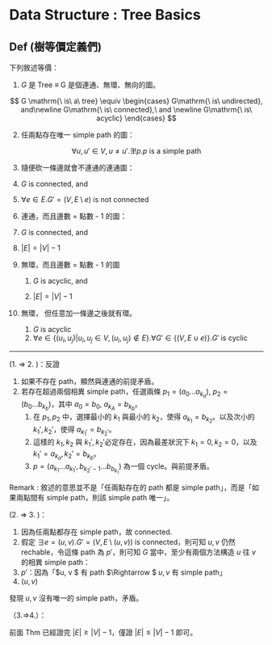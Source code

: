 # Data Structure : Tree Basics


## Def (樹等價定義們)

下列敘述等價：

1. $G$ 是 Tree $\equiv$ G 是個連通、無環、無向的圖。

$$
  G \mathrm{\ is\ a\ tree} \equiv 
  \begin{cases}
  G\mathrm{\ is\ undirected}, and\newline
  G\mathrm{\ is\ connected},\ and \newline
  G\mathrm{\ is\ acyclic}
  \end{cases}
$$

2. 任兩點存在唯一 simple path 的圖：

$$
\forall u, u' \in V,u\neq u'. \exists!p .p\mathrm{\ is\ a\ simple\ path}
$$

3. 隨便砍一條邊就會不連通的連通圖：
  1. $G \mathrm{\ is\ connected}$, and
  2. $\forall e \in E.  G' =  (V, E\setminus e)\mathrm{\ is\ not\ connected}$

4. 連通，而且邊數 = 點數 - 1 的圖：
  1. $G \mathrm{\ is\ connected}$, and 
  2. $|E| = |V| - 1$

5. 無環，而且邊數 = 點數 - 1 的圖

	  1. $G \mathrm{\ is\ acyclic}$, and

	  2. $|E| = |V| - 1$

6. 無環， 但任意加一條邊之後就有環。

	  1. $G\ \mathrm{is\ acyclic}$
	  2. $\forall e \in \{(u_i, u_j) | u_i, u_j \in V, (u_i, u_j)\notin E\}.\forall G' \in \{(V,E\cup e)\}$.$G'\mathrm{\ is\ cyclic}$ 

---

(1. $\Rightarrow$ 2. )：反證

1. 如果不存在 path，顯然與連通的前提矛盾。
2. 若存在超過兩個相異 simple path，任選兩條 $p_1 = (a_0...a_{k_a})$, $p_2 = (b_0...b_{k_b})$，其中 $a_0 = b_0$, $a_{k_A} = b_{k_b}$。
	1. 在 $p_1, p_2$ 中，選擇最小的 $k_1$ 與最小的 $k_2$，使得 $a_{k_1} = b_{k_2}$。以及次小的 $k_1', k_2'$，使得 $a_{k_1'} = b_{k_2'}$。
	2. 這樣的 $k_1, k_2$ 與 $k_1', k_2'$必定存在，因為最差狀況下 $k_1 = 0, k_2 =0$，以及 $k_1' = a_{k_a}, k_2' = b_{k_b}$。
	3. $p = (a_{k_1}...a_{k_1'},b_{k_2' - 1}...b_{b_{k_1}})$ 為一個 cycle。與前提矛盾。

Remark : 敘述的意思並不是「任兩點存在的 path 都是 simple path」，而是「如果兩點間有 simple path，則該 simple path 唯一」。

(2. $\Rightarrow$ 3. )：

1. 因為任兩點都存在 simple path，故 connected.
2. 假定 $\exists e = (u, v).G' = (V, E\setminus(u, v)) \mathrm{\ is\ connected}$，則可知 $u, v$ 仍然 $\mathrm{rechable}$，令這條 path 為 $p'$，則可知 $G$ 當中，至少有兩個方法構造 $u$ 往 $v$ 的相異 simple path：
  1. $p'$：因為「$u, v $ 有 path $\Rightarrow $ $u, v$ 有 simple path」
  2. $(u, v)$

  發現 $u, v$ 沒有唯一的 simple path，矛盾。

（3.$\Rightarrow$4.）：

前面 Thm 已經證完 $|E| \geq |V| - 1$，僅證 $|E| \leq |V| - 1$ 即可。

